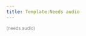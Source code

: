```yaml
---
title: Template:Needs audio
---
```


<small style="color:gray" class="user-show sans-serif">(needs audio)</small>